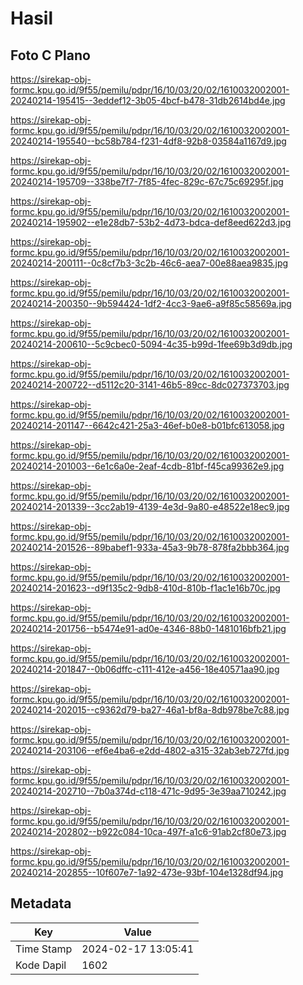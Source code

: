 # Hasil

## Foto C Plano

https://sirekap-obj-formc.kpu.go.id/9f55/pemilu/pdpr/16/10/03/20/02/1610032002001-20240214-195415--3eddef12-3b05-4bcf-b478-31db2614bd4e.jpg

https://sirekap-obj-formc.kpu.go.id/9f55/pemilu/pdpr/16/10/03/20/02/1610032002001-20240214-195540--bc58b784-f231-4df8-92b8-03584a1167d9.jpg

https://sirekap-obj-formc.kpu.go.id/9f55/pemilu/pdpr/16/10/03/20/02/1610032002001-20240214-195709--338be7f7-7f85-4fec-829c-67c75c69295f.jpg

https://sirekap-obj-formc.kpu.go.id/9f55/pemilu/pdpr/16/10/03/20/02/1610032002001-20240214-195902--e1e28db7-53b2-4d73-bdca-def8eed622d3.jpg

https://sirekap-obj-formc.kpu.go.id/9f55/pemilu/pdpr/16/10/03/20/02/1610032002001-20240214-200111--0c8cf7b3-3c2b-46c6-aea7-00e88aea9835.jpg

https://sirekap-obj-formc.kpu.go.id/9f55/pemilu/pdpr/16/10/03/20/02/1610032002001-20240214-200350--9b594424-1df2-4cc3-9ae6-a9f85c58569a.jpg

https://sirekap-obj-formc.kpu.go.id/9f55/pemilu/pdpr/16/10/03/20/02/1610032002001-20240214-200610--5c9cbec0-5094-4c35-b99d-1fee69b3d9db.jpg

https://sirekap-obj-formc.kpu.go.id/9f55/pemilu/pdpr/16/10/03/20/02/1610032002001-20240214-200722--d5112c20-3141-46b5-89cc-8dc027373703.jpg

https://sirekap-obj-formc.kpu.go.id/9f55/pemilu/pdpr/16/10/03/20/02/1610032002001-20240214-201147--6642c421-25a3-46ef-b0e8-b01bfc613058.jpg

https://sirekap-obj-formc.kpu.go.id/9f55/pemilu/pdpr/16/10/03/20/02/1610032002001-20240214-201003--6e1c6a0e-2eaf-4cdb-81bf-f45ca99362e9.jpg

https://sirekap-obj-formc.kpu.go.id/9f55/pemilu/pdpr/16/10/03/20/02/1610032002001-20240214-201339--3cc2ab19-4139-4e3d-9a80-e48522e18ec9.jpg

https://sirekap-obj-formc.kpu.go.id/9f55/pemilu/pdpr/16/10/03/20/02/1610032002001-20240214-201526--89babef1-933a-45a3-9b78-878fa2bbb364.jpg

https://sirekap-obj-formc.kpu.go.id/9f55/pemilu/pdpr/16/10/03/20/02/1610032002001-20240214-201623--d9f135c2-9db8-410d-810b-f1ac1e16b70c.jpg

https://sirekap-obj-formc.kpu.go.id/9f55/pemilu/pdpr/16/10/03/20/02/1610032002001-20240214-201756--b5474e91-ad0e-4346-88b0-1481016bfb21.jpg

https://sirekap-obj-formc.kpu.go.id/9f55/pemilu/pdpr/16/10/03/20/02/1610032002001-20240214-201847--0b06dffc-c111-412e-a456-18e40571aa90.jpg

https://sirekap-obj-formc.kpu.go.id/9f55/pemilu/pdpr/16/10/03/20/02/1610032002001-20240214-202015--c9362d79-ba27-46a1-bf8a-8db978be7c88.jpg

https://sirekap-obj-formc.kpu.go.id/9f55/pemilu/pdpr/16/10/03/20/02/1610032002001-20240214-203106--ef6e4ba6-e2dd-4802-a315-32ab3eb727fd.jpg

https://sirekap-obj-formc.kpu.go.id/9f55/pemilu/pdpr/16/10/03/20/02/1610032002001-20240214-202710--7b0a374d-c118-471c-9d95-3e39aa710242.jpg

https://sirekap-obj-formc.kpu.go.id/9f55/pemilu/pdpr/16/10/03/20/02/1610032002001-20240214-202802--b922c084-10ca-497f-a1c6-91ab2cf80e73.jpg

https://sirekap-obj-formc.kpu.go.id/9f55/pemilu/pdpr/16/10/03/20/02/1610032002001-20240214-202855--10f607e7-1a92-473e-93bf-104e1328df94.jpg


## Metadata

| Key        | Value               |
| ---------- | ------------------- |
| Time Stamp | 2024-02-17 13:05:41 |
| Kode Dapil | 1602                |



